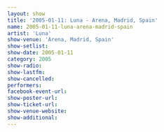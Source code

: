 ```yaml
---
layout: show
title: '2005-01-11: Luna - Arena, Madrid, Spain'
name: 2005-01-11-luna-arena-madrid-spain
artist: 'Luna'
show-venue: 'Arena, Madrid, Spain'
show-setlist: 
show-date: 2005-01-11
category: 2005
show-radio: 
show-lastfm: 
show-cancelled: 
performers: 
facebook-event-url: 
show-poster-url: 
show-ticket-url: 
show-venue-website: 
show-additional: 
---
```


